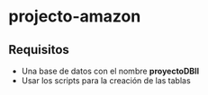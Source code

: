 # projecto-amazon

## Requisitos

- Una base de datos con el nombre **proyectoDBII**
- Usar los scripts para la creación de las tablas
